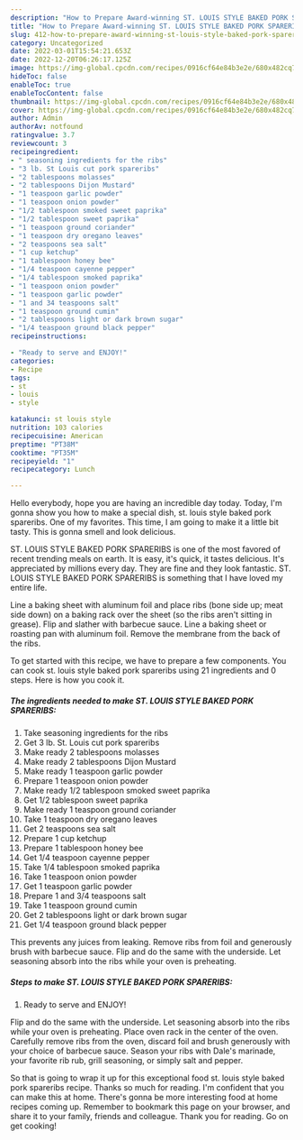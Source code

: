 ```yaml
---
description: "How to Prepare Award-winning ST. LOUIS STYLE BAKED PORK SPARERIBS"
title: "How to Prepare Award-winning ST. LOUIS STYLE BAKED PORK SPARERIBS"
slug: 412-how-to-prepare-award-winning-st-louis-style-baked-pork-spareribs
category: Uncategorized
date: 2022-03-01T15:54:21.653Z
date: 2022-12-20T06:26:17.125Z
image: https://img-global.cpcdn.com/recipes/0916cf64e84b3e2e/680x482cq70/st-louis-style-baked-pork-spareribs-recipe-main-photo.jpg
hideToc: false
enableToc: true
enableTocContent: false
thumbnail: https://img-global.cpcdn.com/recipes/0916cf64e84b3e2e/680x482cq70/st-louis-style-baked-pork-spareribs-recipe-main-photo.jpg
cover: https://img-global.cpcdn.com/recipes/0916cf64e84b3e2e/680x482cq70/st-louis-style-baked-pork-spareribs-recipe-main-photo.jpg
author: Admin
authorAv: notfound
ratingvalue: 3.7
reviewcount: 3
recipeingredient:
- " seasoning ingredients for the ribs"
- "3 lb. St Louis cut pork spareribs"
- "2 tablespoons molasses"
- "2 tablespoons Dijon Mustard"
- "1 teaspoon garlic powder"
- "1 teaspoon onion powder"
- "1/2 tablespoon smoked sweet paprika"
- "1/2 tablespoon sweet paprika"
- "1 teaspoon ground coriander"
- "1 teaspoon dry oregano leaves"
- "2 teaspoons sea salt"
- "1 cup ketchup"
- "1 tablespoon honey bee"
- "1/4 teaspoon cayenne pepper"
- "1/4 tablespoon smoked paprika"
- "1 teaspoon onion powder"
- "1 teaspoon garlic powder"
- "1 and 34 teaspoons salt"
- "1 teaspoon ground cumin"
- "2 tablespoons light or dark brown sugar"
- "1/4 teaspoon ground black pepper"
recipeinstructions:

- "Ready to serve and ENJOY!"
categories:
- Recipe
tags:
- st
- louis
- style

katakunci: st louis style 
nutrition: 103 calories
recipecuisine: American
preptime: "PT38M"
cooktime: "PT35M"
recipeyield: "1"
recipecategory: Lunch

---
```



Hello everybody, hope you are having an incredible day today. Today, I'm gonna show you how to make a special dish, st. louis style baked pork spareribs. One of my favorites. This time, I am going to make it a little bit tasty. This is gonna smell and look delicious.

ST. LOUIS STYLE BAKED PORK SPARERIBS is one of the most favored of recent trending meals on earth. It is easy, it's quick, it tastes delicious. It's appreciated by millions every day. They are fine and they look fantastic. ST. LOUIS STYLE BAKED PORK SPARERIBS is something that I have loved my entire life.

Line a baking sheet with aluminum foil and place ribs (bone side up; meat side down) on a baking rack over the sheet (so the ribs aren&#39;t sitting in grease). Flip and slather with barbecue sauce. Line a baking sheet or roasting pan with aluminum foil. Remove the membrane from the back of the ribs.


To get started with this recipe, we have to prepare a few components. You can cook st. louis style baked pork spareribs using 21 ingredients and 0 steps. Here is how you cook it.

<!--inarticleads1-->

##### The ingredients needed to make ST. LOUIS STYLE BAKED PORK SPARERIBS:

1. Take  seasoning ingredients for the ribs
1. Get 3 lb. St. Louis cut pork spareribs
1. Make ready 2 tablespoons molasses
1. Make ready 2 tablespoons Dijon Mustard
1. Make ready 1 teaspoon garlic powder
1. Prepare 1 teaspoon onion powder
1. Make ready 1/2 tablespoon smoked sweet paprika
1. Get 1/2 tablespoon sweet paprika
1. Make ready 1 teaspoon ground coriander
1. Take 1 teaspoon dry oregano leaves
1. Get 2 teaspoons sea salt
1. Prepare 1 cup ketchup
1. Prepare 1 tablespoon honey bee
1. Get 1/4 teaspoon cayenne pepper
1. Take 1/4 tablespoon smoked paprika
1. Take 1 teaspoon onion powder
1. Get 1 teaspoon garlic powder
1. Prepare 1 and 3/4 teaspoons salt
1. Take 1 teaspoon ground cumin
1. Get 2 tablespoons light or dark brown sugar
1. Get 1/4 teaspoon ground black pepper


This prevents any juices from leaking. Remove ribs from foil and generously brush with barbecue sauce. Flip and do the same with the underside. Let seasoning absorb into the ribs while your oven is preheating. 

<!--inarticleads2-->

##### Steps to make ST. LOUIS STYLE BAKED PORK SPARERIBS:


1. Ready to serve and ENJOY!

Flip and do the same with the underside. Let seasoning absorb into the ribs while your oven is preheating. Place oven rack in the center of the oven. Carefully remove ribs from the oven, discard foil and brush generously with your choice of barbecue sauce. Season your ribs with Dale&#39;s marinade, your favorite rib rub, grill seasoning, or simply salt and pepper. 

So that is going to wrap it up for this exceptional food st. louis style baked pork spareribs recipe. Thanks so much for reading. I'm confident that you can make this at home. There's gonna be more interesting food at home recipes coming up. Remember to bookmark this page on your browser, and share it to your family, friends and colleague. Thank you for reading. Go on get cooking!
